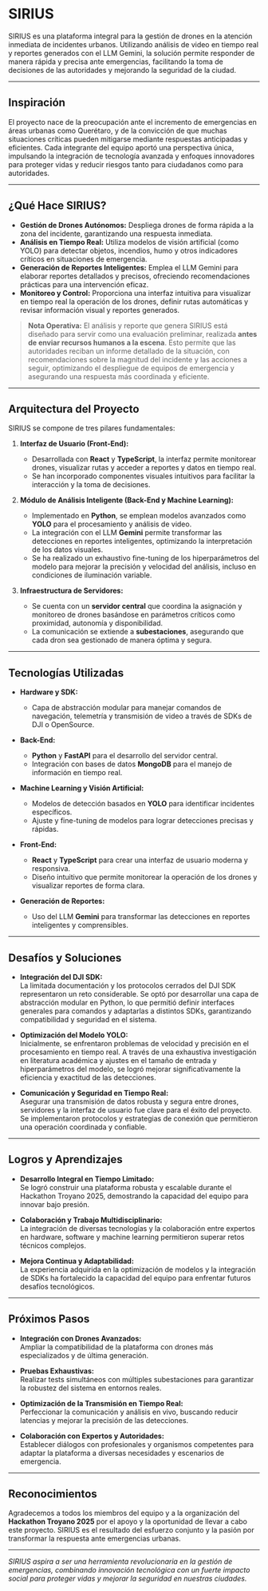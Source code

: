 # SIRIUS

SIRIUS es una plataforma integral para la gestión de drones en la atención inmediata de incidentes urbanos. Utilizando análisis de video en tiempo real y reportes generados con el LLM Gemini, la solución permite responder de manera rápida y precisa ante emergencias, facilitando la toma de decisiones de las autoridades y mejorando la seguridad de la ciudad.

---

## Inspiración

El proyecto nace de la preocupación ante el incremento de emergencias en áreas urbanas como Querétaro, y de la convicción de que muchas situaciones críticas pueden mitigarse mediante respuestas anticipadas y eficientes. Cada integrante del equipo aportó una perspectiva única, impulsando la integración de tecnología avanzada y enfoques innovadores para proteger vidas y reducir riesgos tanto para ciudadanos como para autoridades.

---

## ¿Qué Hace SIRIUS?

- **Gestión de Drones Autónomos:** Despliega drones de forma rápida a la zona del incidente, garantizando una respuesta inmediata.
- **Análisis en Tiempo Real:** Utiliza modelos de visión artificial (como YOLO) para detectar objetos, incendios, humo y otros indicadores críticos en situaciones de emergencia.
- **Generación de Reportes Inteligentes:** Emplea el LLM Gemini para elaborar reportes detallados y precisos, ofreciendo recomendaciones prácticas para una intervención eficaz.
- **Monitoreo y Control:** Proporciona una interfaz intuitiva para visualizar en tiempo real la operación de los drones, definir rutas automáticas y revisar información visual y reportes generados.

> **Nota Operativa:** El análisis y reporte que genera SIRIUS está diseñado para servir como una evaluación preliminar, realizada **antes de enviar recursos humanos a la escena**. Esto permite que las autoridades reciban un informe detallado de la situación, con recomendaciones sobre la magnitud del incidente y las acciones a seguir, optimizando el despliegue de equipos de emergencia y asegurando una respuesta más coordinada y eficiente.

---

## Arquitectura del Proyecto

SIRIUS se compone de tres pilares fundamentales:

1. **Interfaz de Usuario (Front-End):**
   - Desarrollada con **React** y **TypeScript**, la interfaz permite monitorear drones, visualizar rutas y acceder a reportes y datos en tiempo real.
   - Se han incorporado componentes visuales intuitivos para facilitar la interacción y la toma de decisiones.

2. **Módulo de Análisis Inteligente (Back-End y Machine Learning):**
   - Implementado en **Python**, se emplean modelos avanzados como **YOLO** para el procesamiento y análisis de video.
   - La integración con el LLM **Gemini** permite transformar las detecciones en reportes inteligentes, optimizando la interpretación de los datos visuales.
   - Se ha realizado un exhaustivo fine-tuning de los hiperparámetros del modelo para mejorar la precisión y velocidad del análisis, incluso en condiciones de iluminación variable.

3. **Infraestructura de Servidores:**
   - Se cuenta con un **servidor central** que coordina la asignación y monitoreo de drones basándose en parámetros críticos como proximidad, autonomía y disponibilidad.
   - La comunicación se extiende a **subestaciones**, asegurando que cada dron sea gestionado de manera óptima y segura.

---

## Tecnologías Utilizadas

- **Hardware y SDK:**
  - Capa de abstracción modular para manejar comandos de navegación, telemetría y transmisión de video a través de SDKs de DJI o OpenSource.

- **Back-End:**
  - **Python** y **FastAPI** para el desarrollo del servidor central.
  - Integración con bases de datos **MongoDB** para el manejo de información en tiempo real.

- **Machine Learning y Visión Artificial:**
  - Modelos de detección basados en **YOLO** para identificar incidentes específicos.
  - Ajuste y fine-tuning de modelos para lograr detecciones precisas y rápidas.

- **Front-End:**
  - **React** y **TypeScript** para crear una interfaz de usuario moderna y responsiva.
  - Diseño intuitivo que permite monitorear la operación de los drones y visualizar reportes de forma clara.

- **Generación de Reportes:**
  - Uso del LLM **Gemini** para transformar las detecciones en reportes inteligentes y comprensibles.

---

## Desafíos y Soluciones

- **Integración del DJI SDK:**  
  La limitada documentación y los protocolos cerrados del DJI SDK representaron un reto considerable. Se optó por desarrollar una capa de abstracción modular en Python, lo que permitió definir interfaces generales para comandos y adaptarlas a distintos SDKs, garantizando compatibilidad y seguridad en el sistema.

- **Optimización del Modelo YOLO:**  
  Inicialmente, se enfrentaron problemas de velocidad y precisión en el procesamiento en tiempo real. A través de una exhaustiva investigación en literatura académica y ajustes en el tamaño de entrada y hiperparámetros del modelo, se logró mejorar significativamente la eficiencia y exactitud de las detecciones.

- **Comunicación y Seguridad en Tiempo Real:**  
  Asegurar una transmisión de datos robusta y segura entre drones, servidores y la interfaz de usuario fue clave para el éxito del proyecto. Se implementaron protocolos y estrategias de conexión que permitieron una operación coordinada y confiable.

---

## Logros y Aprendizajes

- **Desarrollo Integral en Tiempo Limitado:**  
  Se logró construir una plataforma robusta y escalable durante el Hackathon Troyano 2025, demostrando la capacidad del equipo para innovar bajo presión.

- **Colaboración y Trabajo Multidisciplinario:**  
  La integración de diversas tecnologías y la colaboración entre expertos en hardware, software y machine learning permitieron superar retos técnicos complejos.

- **Mejora Continua y Adaptabilidad:**  
  La experiencia adquirida en la optimización de modelos y la integración de SDKs ha fortalecido la capacidad del equipo para enfrentar futuros desafíos tecnológicos.

---

## Próximos Pasos

- **Integración con Drones Avanzados:**  
  Ampliar la compatibilidad de la plataforma con drones más especializados y de última generación.

- **Pruebas Exhaustivas:**  
  Realizar tests simultáneos con múltiples subestaciones para garantizar la robustez del sistema en entornos reales.

- **Optimización de la Transmisión en Tiempo Real:**  
  Perfeccionar la comunicación y análisis en vivo, buscando reducir latencias y mejorar la precisión de las detecciones.

- **Colaboración con Expertos y Autoridades:**  
  Establecer diálogos con profesionales y organismos competentes para adaptar la plataforma a diversas necesidades y escenarios de emergencia.

---

## Reconocimientos

Agradecemos a todos los miembros del equipo y a la organización del **Hackathon Troyano 2025** por el apoyo y la oportunidad de llevar a cabo este proyecto. SIRIUS es el resultado del esfuerzo conjunto y la pasión por transformar la respuesta ante emergencias urbanas.

---

*SIRIUS aspira a ser una herramienta revolucionaria en la gestión de emergencias, combinando innovación tecnológica con un fuerte impacto social para proteger vidas y mejorar la seguridad en nuestras ciudades.*
